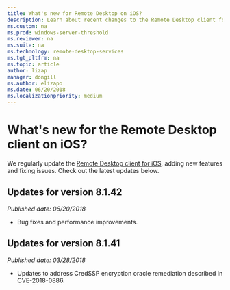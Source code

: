 ```yaml
---
title: What's new for Remote Desktop on iOS?
description: Learn about recent changes to the Remote Desktop client for iOS
ms.custom: na
ms.prod: windows-server-threshold
ms.reviewer: na
ms.suite: na
ms.technology: remote-desktop-services
ms.tgt_pltfrm: na
ms.topic: article
author: lizap
manager: dongill
ms.author: elizapo
ms.date: 06/20/2018
ms.localizationpriority: medium
---
```

# What's new for the Remote Desktop client on iOS?

We regularly update the [Remote Desktop client for iOS](remote-desktop-ios.md), adding new features and fixing issues. Check out the latest updates below.

## Updates for version 8.1.42
*Published date: 06/20/2018*

- Bug fixes and performance improvements.

## Updates for version 8.1.41
*Published date: 03/28/2018*

- Updates to address CredSSP encryption oracle remediation described in CVE-2018-0886.
 
